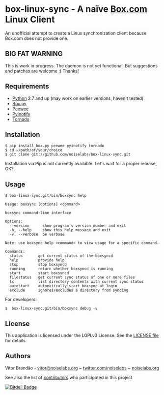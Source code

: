 box-linux-sync - A naïve [Box.com](http://box.com/) Linux Client
================================================================

An unofficial attempt to create a Linux synchronization client because Box.com does not provide one.

BIG FAT WARNING
---------------

This is work in progress. The daemon is not yet functional. But suggestions and patches are welcome ;) Thanks!

Requirements
------------

* [Python](http://www.python.org/download/releases/) 2.7 and up (may work on earlier versions, haven't tested).
* [Box.py](https://github.com/sookasa/box.py)
* [Peewee](https://github.com/coleifer/peewee)
* [Pyinotify](https://github.com/seb-m/pyinotify)
* [Tornado](http://www.tornadoweb.org/)

Installation
------------

    $ pip install box.py peewee pyinotify tornado
    $ cd ~/path/of/your/choice
    $ git clone git://github.com/noiselabs/box-linux-sync.git

Installation via Pip is not currently available. Let's wait for a proper release, OK?.

Usage
-----

    $ box-linux-sync.git/bin/boxsync help

    Usage: boxsync [options] <command>

    boxsync command-line interface

    Options:
      --version      show program's version number and exit
      -h, --help     show this help message and exit
      -v, --verbose  be verbose

    Note: use boxsync help <command> to view usage for a specific command.

    Commands:
      status       get current status of the boxsyncd
      help         provide help
      stop         stop boxsyncd
      running      return whether boxsyncd is running
      start        start boxsyncd
      filestatus   get current sync status of one or more files
      ls           list directory contents with current sync status
      autostart    automatically start boxsync at login
      exclude      ignores/excludes a directory from syncing

For developers:

    $  box-linux-sync.git/bin/boxsync debug -v

License
-------

This application is licensed under the LGPLv3 License. See the [LICENSE file](https://github.com/noiselabs/box-linux-sync/blob/daemon/LICENSE) for details.

Authors
-------
Vítor Brandão - <vitor@noiselabs.org> ~ [twitter.com/noiselabs](http://twitter.com/noiselabs) ~ [noiselabs.org](http://noiselabs.org)

See also the list of [contributors](https://github.com/noiselabs/box-linux-sync/contributors) who participated in this project.


[![Bitdeli Badge](https://d2weczhvl823v0.cloudfront.net/noiselabs/box-linux-sync/trend.png)](https://bitdeli.com/free "Bitdeli Badge")

